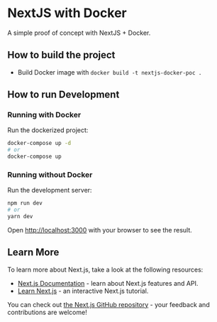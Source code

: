 # NextJS with Docker

A simple proof of concept with NextJS + Docker.

## How to build the project

- Build Docker image with `docker build -t nextjs-docker-poc .`

## How to run Development

### Running with Docker

Run the dockerized project:

```bash
docker-compose up -d
# or
docker-compose up
```

### Running without Docker

Run the development server:

```bash
npm run dev
# or
yarn dev
```

Open [http://localhost:3000](http://localhost:3000) with your browser to see the result.

## Learn More

To learn more about Next.js, take a look at the following resources:

- [Next.js Documentation](https://nextjs.org/docs) - learn about Next.js features and API.
- [Learn Next.js](https://nextjs.org/learn) - an interactive Next.js tutorial.

You can check out [the Next.js GitHub repository](https://github.com/vercel/next.js/) - your feedback and contributions are welcome!
